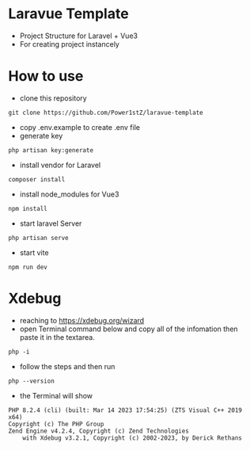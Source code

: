 # Laravue Template

-   Project Structure for Laravel + Vue3
-   For creating project instancely

# How to use

-   clone this repository

```
git clone https://github.com/Power1stZ/laravue-template
```

-   copy .env.example to create .env file
-   generate key

```
php artisan key:generate
```

-   install vendor for Laravel

```
composer install
```

-   install node_modules for Vue3

```
npm install
```

-   start laravel Server

```
php artisan serve
```

-   start vite

```
npm run dev
```

# Xdebug

-   reaching to https://xdebug.org/wizard
-   open Terminal command below and copy all of the infomation then paste it in the textarea.

```
php -i
```

-   follow the steps and then run

```
php --version
```

-   the Terminal will show

```
PHP 8.2.4 (cli) (built: Mar 14 2023 17:54:25) (ZTS Visual C++ 2019 x64)
Copyright (c) The PHP Group
Zend Engine v4.2.4, Copyright (c) Zend Technologies
    with Xdebug v3.2.1, Copyright (c) 2002-2023, by Derick Rethans
```
